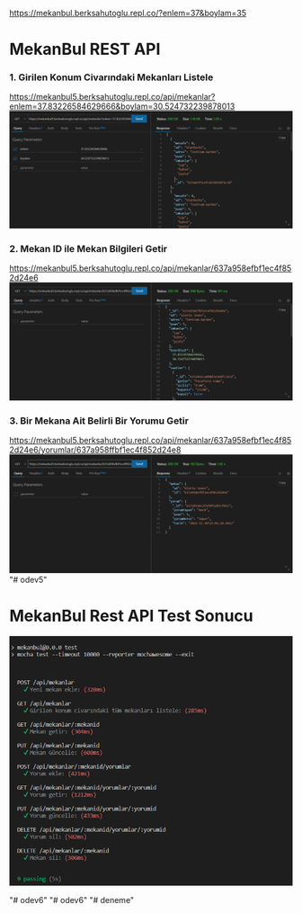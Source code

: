 https://mekanbul.berksahutoglu.repl.co/?enlem=37&boylam=35
# MekanBul REST API 
### 1. Girilen Konum Civarındaki Mekanları Listele
https://mekanbul5.berksahutoglu.repl.co/api/mekanlar?enlem=37.83226584629666&boylam=30.524732239878013
![1](/resimler/konum.png)

### 2. Mekan ID ile Mekan Bilgileri Getir
https://mekanbul5.berksahutoglu.repl.co/api/mekanlar/637a958efbf1ec4f852d24e6
![2](/resimler/mekan.png)

### 3. Bir Mekana Ait Belirli Bir Yorumu Getir
https://mekanbul5.berksahutoglu.repl.co/api/mekanlar/637a958efbf1ec4f852d24e6/yorumlar/637a958ffbf1ec4f852d24e8
![3](/resimler/yorum.png)"# odev5" 


# MekanBul Rest API Test Sonucu
![](/resimler/terminalsonuc.png)

"# odev6" 
"# odev6" 
"# deneme" 
